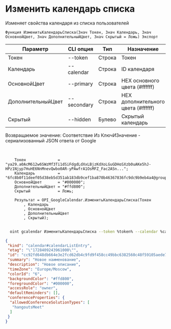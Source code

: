 ﻿---
sidebar_position: 5
---

# Изменить календарь списка
 Изменяет свойства календаря из списка пользователей



`Функция ИзменитьКалендарьСписка(Знач Токен, Знач Календарь, Знач ОсновнойЦвет, Знач ДополнительныйЦвет, Знач Скрытый = Ложь) Экспорт`

  | Параметр | CLI опция | Тип | Назначение |
  |-|-|-|-|
  | Токен | --token | Строка | Токен |
  | Календарь | --calendar | Строка | ID календаря |
  | ОсновнойЦвет | --primary | Строка | HEX основного цвета (#ffffff) |
  | ДополнительныйЦвет | --secondary | Строка | HEX дополнительного цвета (#ffffff) |
  | Скрытый | --hidden | Булево | Скрытый календарь |

  
  Возвращаемое значение:   Соответствие Из КлючИЗначение - сериализованный JSON ответа от Google

<br/>




```bsl title="Пример кода"
    Токен              = "ya29.a0AcM612w6SWzMf3Ti1dSiFdgdLdXxLBjzKdXoLGuGDHoSXzb0uAKe5hJ-HPz1Njyp7HuHE6NnMnevQwbo0AR-yPAwfrA1OsMFZ_Fac2ASn...";
    Календарь          = "6fc8b0f11deef05d38eb5d351ab183db9cef1ba870b46367836fc9dc9b9eb4a4@group.calendar.google.com";
    ОсновнойЦвет       = "#000000";
    ДополнительныйЦвет = "#ffd800";
    Скрытый            = Ложь;

    Результат = OPI_GoogleCalendar.ИзменитьКалендарьСписка(Токен
        , Календарь
        , ОсновнойЦвет
        , ДополнительныйЦвет
        , Скрытый);
```



```sh title="Пример команды CLI"
    
  oint gcalendar ИзменитьКалендарьСписка --token %token% --calendar %calendar% --primary %primary% --secondary %secondary% --hidden %hidden%

```

```json title="Результат"
{
 "kind": "calendar#calendarListEntry",
 "etag": "\"1728409243961000\"",
 "id": "cc92fd648db664e3e2fcd62db4c9fd9f458cc49bbc6382560c48f59105aede70@group.calendar.google.com",
 "summary": "Новое наименование",
 "description": "Новое описание",
 "timeZone": "Europe/Moscow",
 "colorId": "6",
 "backgroundColor": "#ffd800",
 "foregroundColor": "#000000",
 "accessRole": "owner",
 "defaultReminders": [],
 "conferenceProperties": {
  "allowedConferenceSolutionTypes": [
   "hangoutsMeet"
  ]
 }
}
```
